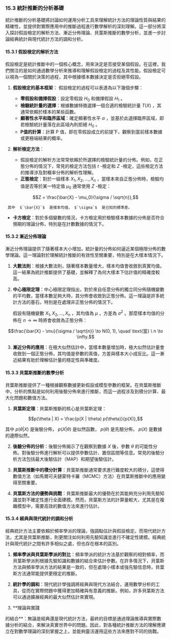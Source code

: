 ### 15.3 統計推斷的分析基礎

統計推斷的分析基礎將討論如何運用分析工具來理解統計方法的理論性質與結果的精確性，並提供對實際應用中的推斷過程進行數學解析的深刻理解。這一部分將深入探討假設檢定的解析方法、漸近分佈理論、貝葉斯推斷的數學分析，並進一步討論經典統計與現代統計方法的調和分析。

#### 15.3.1 假設檢定的解析方法

假設檢定是統計推斷中的一個核心概念，用來決定是否接受某個假設。在這裡，我們關注的是如何通過數學分析來推導和理解假設檢定的過程及其性能。假設檢定可以視為一個關於決策的過程，其中根據樣本數據決定是否拒絕零假設。

1. **假設檢定的基本框架**：
   假設檢定的過程可以表達為以下幾個步驟：
   - **零假設和備擇假設**：設定零假設  $`H_0`$  和備擇假設  $`H_1`$ 。
   - **檢驗統計量的選擇**：根據數據特徵選擇一個合適的檢驗統計量  $`T(X)`$ ，其通常依賴於樣本的某些函數。
   - **顯著性水平和臨界區域**：確定顯著性水平  $`\alpha`$ ，並基於此選擇臨界區域，即若檢驗統計量落在此區域內則拒絕  $`H_0`$ 。
   - **P值的計算**：計算 P 值，即在零假設成立的前提下，觀察到當前樣本數據或更極端結果的概率。

2. **解析檢定方法**：
   - 假設檢定的解析方法常常依賴於所選擇的檢驗統計量的分佈。例如，在正態分佈的情況下，常見的檢定方法包括  $`t`$ -檢定和  $`Z`$ -檢定，這些檢定方法的推導涉及對概率分佈的解析性理解。
   - **正態檢定**：對於一組樣本  $`X_1, X_2, \dots, X_n`$ ，當樣本來自正態分佈時，檢驗均值是否等於某一特定值  $`\mu_0`$  通常使用  $`Z`$ -檢定：
     
     
```math
Z = \frac{\bar{X} - \mu_0}{\sigma / \sqrt{n}},
```

     其中  $`\bar{X}`$  是樣本均值， $`\sigma`$  是已知的標準差。

   - **卡方檢定**：對於多個變數的情況，卡方檢定用於檢驗樣本數據的分佈是否符合預期的理論分佈，特別是在計數數據的情況下。
  
#### 15.3.2 漸近分佈理論

漸近分佈理論提供了隨著樣本大小增加，統計量的分佈如何逼近某個極限分佈的數學理論。這一理論對於理解統計推斷的有效性至關重要，特別是在大樣本情況下。

1. **大數法則**：根據大數法則，隨著樣本數量增大，樣本均值會收斂到真實均值。這一結果為統計推斷提供了基礎，並解釋了為何大樣本下估計值的精確度較高。

2. **中心極限定理**：中心極限定理指出，對於來自任意分佈的獨立同分佈隨機變數的平均數，當樣本數足夠大時，其分佈會收斂到正態分佈。這一理論是許多統計方法的基石，特別是在處理非正態分佈的情況下。
   
   假設有隨機變數  $`X_1, X_2, \dots, X_n`$ ，其均值為  $`\mu`$ ，方差為  $`\sigma^2`$ 。那麼樣本均值的分佈在  $`n \to \infty`$  時將會收斂為正態分佈：
   
   
```math
\frac{\bar{X} - \mu}{\sigma / \sqrt{n}} \to N(0, 1), \quad \text{當} \ n \to \infty.
```


3. **漸近分佈的應用**：在極大似然估計中，當樣本數量增加時，極大似然估計量會收斂到一個正態分佈，其均值是參數的真值，方差與樣本大小成反比。這一漸近結果有助於理解估計量的穩定性與準確度。

#### 15.3.3 貝葉斯推斷的數學分析

貝葉斯推斷提供了一種根據觀察數據更新假設或模型參數的框架。在貝葉斯推斷中，分析的焦點是如何利用後驗分佈來進行推斷，而這一過程涉及到積分計算、最大化問題和數值方法。

1. **貝葉斯定理**：貝葉斯推斷的核心是貝葉斯定理：
   
   
```math
p(\theta | X) = \frac{p(X | \theta) p(\theta)}{p(X)},
```

   
   其中  $`p(\theta | X)`$  是後驗分佈， $`p(X | \theta)`$  是似然函數， $`p(\theta)`$  是先驗分佈， $`p(X)`$  是數據的邊際似然。

2. **後驗分佈的分析**：後驗分佈揭示了在觀察到數據  $`X`$  後，參數  $`\theta`$  的可能性分佈。對後驗分佈進行解析可以提供參數估計、置信區間等信息。常見的後驗分析方法包括最大後驗估計（MAP）和期望後驗估計。

3. **貝葉斯推斷中的積分計算**：貝葉斯推斷通常要求進行難度較大的積分，這使得數值方法（如馬爾可夫鏈蒙特卡羅（MCMC）方法）在貝葉斯推斷中的應用變得至關重要。

4. **貝葉斯方法的優勢與挑戰**：貝葉斯推斷最大的優勢在於其能夠充分利用先驗知識並對不確定性進行全面建模。然而，貝葉斯方法的計算量較大，尤其是在複雜模型中，需要高效的數值方法來進行估計。

#### 15.3.4 經典與現代統計的調和分析

經典統計方法主要依賴於頻率學派的理論，強調點估計與假設檢定。而現代統計方法，尤其是貝葉斯推斷，則更關注如何利用先驗知識並進行不確定性建模。經典統計與現代統計之間有許多相似之處，但也存在根本的區別。

1. **頻率學派與貝葉斯學派的對比**：頻率學派的統計方法基於觀察的相對頻率，而貝葉斯學派則根據先驗知識和數據的結合來估計參數。在許多情況下，貝葉斯方法與頻率學派方法的結果是一致的，但在處理小樣本或強先驗信息時，貝葉斯方法通常能提供更穩定的推斷。

2. **統計學的調和**：現代統計學強調將經典與現代方法結合，運用數學分析的工具，從而在實際問題中獲得更加精確與有意義的推斷。例如，許多貝葉斯方法可以通過擴展經典的最大似然估計來實現。

3. **理論與實踐

的結合**：無論是經典還是現代統計方法，最終的目標是通過理論推導與實際數據分析的結合，來解決真實世界中的問題。因此，對各種統計推斷方法的理解應建立在對數學理論的深刻掌握之上，並能夠靈活運用這些方法來應對不同的挑戰。